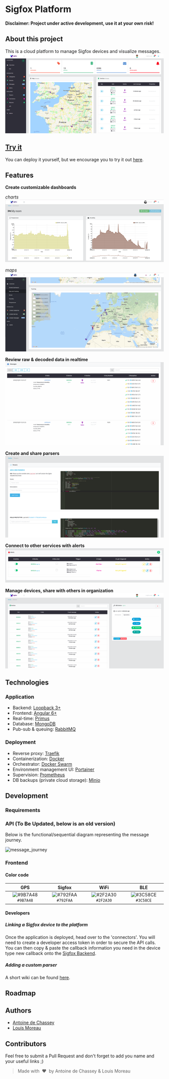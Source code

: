 # Sigfox Platform

**Disclaimer: Project under active development, use it at your own risk!**

## About this project
This is a cloud platform to manage Sigfox devices and visualize messages.
![overview](doc/img/overview.png)

## [Try it](https://try.iotagency.sigfox.com)
You can deploy it yourself, but we encourage you to try it out [here](https://try.iotagency.sigfox.com).

## Features  

**Create customizable dashboards**

*charts*
![dashboard_temp_hum](doc/img/dashboard_temp_hum.png)

*maps*
![tracking](doc/img/dashboard_tracking.png)

**Review raw & decoded data in realtime**
![message](doc/img/message.png)

**Create and share parsers**
![parser](doc/img/parser.png)

**Connect to other services with alerts**
![alert](doc/img/alert.png)

**Manage devices, share with others in organization**
![device](doc/img/device.png)

## Technologies

### Application

 * Backend: [Loopback 3+](https://loopback.io/)
 * Frontend: [Angular 6+](https://angular.io/)
 * Real-time: [Primus](https://github.com/primus/primus)
 * Database: [MongoDB](https://www.mongodb.com/en)
 * Pub-sub & queuing: [RabbitMQ](https://www.rabbitmq.com/)
 
 ### Deployment
 
 * Reverse proxy: [Traefik](https://traefik.io/)
 * Containerization: [Docker](https://www.docker.com/)
 * Orchestrator: [Docker Swarm](https://docs.docker.com/engine/swarm/)
 * Environment management UI: [Portainer](https://portainer.io/)
 * Supervision: [Prometheus](https://prometheus.io/)
 * DB backups (private cloud storage): [Minio](https://www.minio.io/)

## Development

### Requirements

### API (To Be Updated, below is an old version)

Below is the functional/sequential diagram representing the message journey.

![message_journey](doc/img/message-journey.png)

### Frontend

#### Color code

| GPS | Sigfox | WiFi | BLE |
| :-------: | :-------: | :-------:	| :-------: |
| ![#9B7A48](https://placehold.it/15/9B7A48/000000?text=+) `#9B7A48` | ![#792FAA](https://placehold.it/15/792FAA/000000?text=+) `#792FAA` | ![#2F2A30](https://placehold.it/15/2f2A30/000000?text=+) `#2F2A30` | ![#3C58CE](https://placehold.it/15/3C58CE/000000?text=+) `#3C58CE` |

#### Developers

##### Linking a Sigfox device to the platform

Once the application is deployed, head over to the 'connectors'. You will need to create a developer access token in order to secure the API calls. You can then copy & paste the callback information you need in the device type new callback onto the [Sigfox Backend](https://backend.sigfox.com/).

##### Adding a custom parser

A short wiki can be found [here](https://github.com/IoT-Makers/sigfox-platform/wiki/Adding-a-custom-parser).

## Roadmap


## Authors

* [Antoine de Chassey](https://github.com/AntoinedeChassey)
* [Louis Moreau](https://github.com/luisomoreau)

## Contributors

Feel free to submit a Pull Request and don't forget to add you name and your useful links ;)

> Made with &nbsp;:heart:&nbsp; by Antoine de Chassey & Louis Moreau
